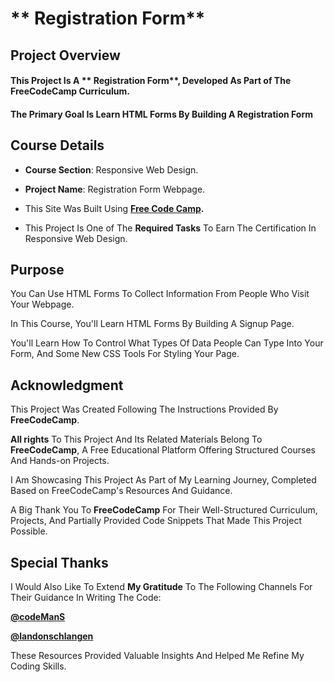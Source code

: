 # ** Registration Form**

## **Project Overview**

#### This Project Is A ** Registration Form**, Developed As Part of The FreeCodeCamp Curriculum. 

#### The Primary Goal Is Learn HTML Forms By Building A Registration Form

## **Course Details**

+ **Course Section**: Responsive Web Design.
  
+ **Project Name**:  Registration Form Webpage.
  
+ This Site Was Built Using **[Free Code Camp](https://www.freecodecamp.org/).**
  
+ This Project Is One of The **Required Tasks** To Earn The Certification In Responsive Web Design.

## **Purpose**

You Can Use HTML Forms To Collect Information From People Who Visit Your Webpage.  

In This Course, You'll Learn HTML Forms By Building A Signup Page. 

You'll Learn How To Control What Types Of Data People Can Type Into Your Form, And Some New CSS Tools For Styling Your Page.

## **Acknowledgment**

This Project Was Created Following The Instructions Provided By **FreeCodeCamp**.

**All rights** To This Project And Its Related Materials Belong To **FreeCodeCamp**, A Free Educational Platform Offering Structured Courses And Hands-on Projects.

I Am Showcasing This Project As Part of My Learning Journey, Completed Based on FreeCodeCamp's Resources And Guidance.

A Big Thank You To **FreeCodeCamp** For Their Well-Structured Curriculum, Projects, And Partially Provided Code Snippets That Made This Project Possible.

## **Special Thanks**

I Would Also Like To Extend **My Gratitude** To The Following Channels For Their Guidance In Writing The Code:

**[@codeManS](https://www.youtube.com/@codeManS)**

**[@landonschlangen](https://www.youtube.com/@landonschlangen)**

These Resources Provided Valuable Insights And Helped Me Refine My Coding Skills.

